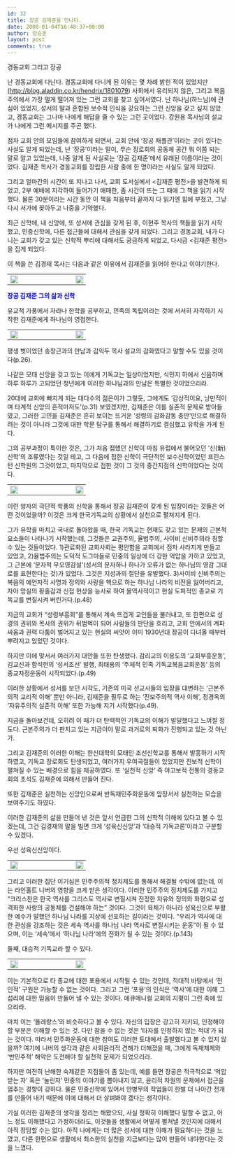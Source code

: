 ```yaml
---
id: 32
title: 장공 김재준을 만나다.
date: 2008-01-04T16:48:37+00:00
author: 양승훈
layout: post
comments: true
---
```



경동교회 그리고 장공</FONT></STRONG>





난 경동교회에 다닌다. 경동교회에 다니게 된 이유는 몇 차례 밝힌 적이 있었지만(<http://blog.aladdin.co.kr/hendrix/1801079>) 사회에서 유리되지 않은, 그리고 복음주의에서 가장 멀게 떨어져 있는 그런 교회를 찾고 싶어서였다. 난 하나님(하느님)에 관심이 있었지, 성서의 말과 혼합된 보수적 인식을 강요하는 그런 신앙을 갖고 싶지 않았고, 경동교회는 그나마 나에게 해답을 줄 수 있는 그런 곳이었다. 강원용 목사님의 설교가 나에게 그런 메시지를 주곤 했다.





점차 교회 안의 모임들에 참여하게 되면서, 교회 안에 &#8216;장공 채플관&#8217;이라는 곳이 있다는 사실도 알게 되었는데, 난 &#8216;장공&#8217;이라는 말이, 무슨 장로회의 공동체 공간 뭐 이쯤 되는 말로 알고 있었는데, 나중 알게 된 사실로는 &#8216;장공 김재준&#8217;에서 유래된 이름이라는 것이었다. 김재준 목사가 경동교회를 창립한 사람 중에 한 명이라는 사실도 알게 되었다.





그리고 얼마간의 시간이 또 지나고 나서, 교회 도서실에서 <김재준 평전>을 발견하게 되었고, 2부 예배에 지각하여 들어가기 애매한, 좀 시간이 뜨는 그 때에 그 책을 읽기 시작했다. 물론 30분이라는 시간 동안 이 책을 처음부터 끝까지 다 읽기엔 힘에 부쳤고, 그냥 다시 서가에 꽂아두고 나중을 기약했다.





최근 신학에, 내 신앙에, 또 성서에 관심을 갖게 된 후, 이현주 목사의 책들을 읽기 시작했고, 민중신학에, 다른 접근들에 대해서 관심을 갖게 되었다. 그리고 경동교회, 내가 다니는 교회가 갖고 있는 신학적 뿌리에 대해서도 궁금하게 되었고, 다시금 <김재준 평전>을 집게 되었다.





이 책을 쓴 김경재 목사는 다음과 같은 이유에서 김재준을 읽어야 한다고 이야기한다.



<DIV class=dotbox>

<TABLE style="TABLE-LAYOUT: fixed; FONT-SIZE: 9pt; COLOR: #555555; WORD-BREAK: break-all; BORDER-COLLAPSE: collapse" cellSpacing=0 cellPadding=0 width="100%" border=0>
  

  




<TD width=18 height=18><IMG height=18 alt="" src="http://blog.aladdin.co.kr/fckeditor/editor/Images/quote_start.gif" width=18></TD>





<TD width=18>&nbsp;</TD>





<TD width=18>&nbsp;</TD>





<TD width=18>&nbsp;</TD>





<TD width=18>&nbsp;</TD>





<TD width=18 height=18><IMG height=18 alt="" src="http://blog.aladdin.co.kr/fckeditor/editor/Images/quote_end.gif" width=18></TD></TABLE></DIV>



**<FONT color=#0000ff>장공 김재준 그의 삶과 신학</FONT>**





유교적 가풍에서 자라나 한학을 공부하고, 민족의 독립이라는 것에 서서히 자각하기 시작한 김재준에게 하나님이 영접한다.



<DIV class=dotbox>

<TABLE style="TABLE-LAYOUT: fixed; FONT-SIZE: 9pt; COLOR: #555555; WORD-BREAK: break-all; BORDER-COLLAPSE: collapse" cellSpacing=0 cellPadding=0 width="100%" border=0>
  

  




<TD width=18 height=18><IMG height=18 alt="" src="http://blog.aladdin.co.kr/fckeditor/editor/Images/quote_start.gif" width=18></TD>





<TD width=18>&nbsp;</TD>





<TD width=18>&nbsp;</TD>







<TD width=18>&nbsp;</TD>





<TD width=18>&nbsp;</TD>





<TD width=18 height=18><IMG height=18 alt="" src="http://blog.aladdin.co.kr/fckeditor/editor/Images/quote_end.gif" width=18></TD></TABLE></DIV>




평생 벗이었던 송창근과의 만남과 김익두 목사 설교의 감화였다고 말할 수도 있을 것이다(p.26).





나같은 모태 신앙을 갖고 있는 이에게 기독교는 일상이었지만, 식민지 하에서 신음하며 하루 하루가 고되었던 청년에게 이러한 하나님과의 만남은 특별한 것이었으리라.





20대에 교회에 빠지게 되는 대다수의 젊은이가 그렇듯, 그에게도 &#8216;감상적이요, 낭만적이며 타계적 신앙의 흔적마저도'(p.31) 보였겠지만, 김재준은 이를 실존적 문제로 받아들였고, 그러한 고민을 김재준은 흔히 보이는 뜨거운 &#8216;성령의 감화감동 충만&#8217;만으로 해결하려는 것이 아니라 그것에 대한 학문 탐구를 통해서 해결하기로 결심했고 유학을 가게 된다.





그의 공부과정이 특이한 것은, 그가 처음 접했던 신학이 마침 유럽에서 불어오던 &#8216;신(新)신학&#8217;의 조류였다는 것일 테고, 그 다음에 접한 신학이 극단적인 보수신학이었던 프린스턴 신학원의 그것이었고, 마지막으로 접한 것이 그 것의 중간지점의 신학이었다는 것이다.



<DIV class=dotbox>

<TABLE style="TABLE-LAYOUT: fixed; FONT-SIZE: 9pt; COLOR: #555555; WORD-BREAK: break-all; BORDER-COLLAPSE: collapse" cellSpacing=0 cellPadding=0 width="100%" border=0>
  

  




<TD width=18 height=18><IMG height=18 alt="" src="http://blog.aladdin.co.kr/fckeditor/editor/Images/quote_start.gif" width=18></TD>





<TD width=18>&nbsp;</TD>





<TD width=18>&nbsp;</TD>







<TD width=18>&nbsp;</TD>





<TD width=18>&nbsp;</TD>





<TD width=18 height=18><IMG height=18 alt="" src="http://blog.aladdin.co.kr/fckeditor/editor/Images/quote_end.gif" width=18></TD></TABLE></DIV>



이런 양자의 극단적 학풍의 신학을 통해서 장공 김재준이 갖게 된 입장이라는 것들은 어떤 것이었을까? 이것은 크게 한국기독교의 상황에서 실천으로 펼쳐지게 된다.





그가 유학을 마치고 국내로 돌아왔을 때, 한국 기독교는 현재도 갖고 있는 문제의 근본적 요소들이 나타나기 시작했는데, 그것들은 교권주의, 율법주의, 사이비 신비주의라 칭할 수 있는 것들이었다. 1)관료화된 교회사회는 평안함을 교회에서 점차 사라지게 만들고 있었고, 2)율법주의는 도덕적 도그마들로 민중의 일상에 더 강한 억압을 가하고 있었고, 그 근본에 &#8216;문자적 무오영감설'(성서의 문자하나 하나가 오류가 없는 하나님의 영감 그대로를 표현한다는 것)가 있었다. 그것은 지성과의 절단을 유발했다. 3)사이비 신비주의는 복음의 예언자적 사명과 정의와 사랑을 핵으로 하는 하나님 나라의 비전을 잃어버리고, 자아 망실의 황홀감과 신접 현상을 능사로 하여 몰역사적이고 현실 도피적인 종교로 기독교를 변질시켜 버린거다.(p.48)





지금의 교회가 &#8220;성령부흥회&#8221;를 통해서 계속 뜨겁게 교인들을 불러내고, 또 한편으로 성경의 권위와 목사의 권위가 뒤범벅이 되어 사람들의 판단을 흐리고, 교회 안에서의 계파 싸움과 권력 다툼이 벌어지고 있는 현실의 씨앗이 이미 1930년대 장공이 다녀올 때부터 뿌려지고 있었던 것이다.





하지만 이에 맞서서 여러가지 대안들 또한 탄생했다. 감리교의 이용도의 &#8216;교회부흥운동&#8217;, 김교신과 함석헌의 &#8216;성서조선&#8217; 발행, 최태용의 &#8216;주체적 민족 기독교복음교회운동&#8217; 등의 종교자정운동이 시작되었다.(p.49)





이러한 상황에서 성서를 보던 시각도, 기존의 미국 선교사들의 입장을 대변하는 &#8216;근본주의적 교리적 이해&#8217; 뿐만 아니라, 김재준을 필두로 하는 &#8216;진보주의적 역사 이해&#8217;, 정경옥의 &#8216;자유주의적 실존적 이해&#8217; 또한 가능해 지기 시작했다(p.49).





지금을 돌아보건데, 오히려 이 때가 더 탄력적인 기독교의 이해가 발달했다고 느껴질 정도다. 근본주의가 더 판치고 있는 지금이야 말로 과거로의 퇴화가 진행되고 있는 것 아닌가.





그리고 김재준의 이러한 이해는 한신대학의 모태인 조선신학교를 통해서 발흥하기 시작하였고, 기독교 장로회도 탄생되었고, 여러가지 우여곡절들이 있었지만 진보적 신학이 펼쳐질 수 있는 배경으로 힘을 제공하였다. 또 &#8216;실천적 신앙&#8217; 즉 야고보적 전통의 경동교회의 초석도 김재준에 의해서 만들어 진다.





또한 김재준은 실천하는 신앙인으로써 반독재민주화운동에 앞장서서 실천하는 모습을 보여주기도 하였다.





이러한 김재준의 삶을 만들어 낸 것은 앞서 언급한 그의 신학적 이해에 있다고 볼 수 있겠는데, 그건 김경재의 말을 빌면 크게 &#8216;성육신신앙&#8217;과 &#8216;대승적 기독교론&#8217;이라고 구분할 수 있겠다.





우선 성육신신앙이다.



<DIV class=dotbox>

<TABLE style="TABLE-LAYOUT: fixed; FONT-SIZE: 9pt; COLOR: #555555; WORD-BREAK: break-all; BORDER-COLLAPSE: collapse" cellSpacing=0 cellPadding=0 width="100%" border=0>
  

  




<TD width=18 height=18><IMG height=18 alt="" src="http://blog.aladdin.co.kr/fckeditor/editor/Images/quote_start.gif" width=18></TD>





<TD width=18>&nbsp;</TD>





<TD width=18>&nbsp;</TD>







<TD width=18>&nbsp;</TD>





<TD width=18>&nbsp;</TD>





<TD width=18 height=18><IMG height=18 alt="" src="http://blog.aladdin.co.kr/fckeditor/editor/Images/quote_end.gif" width=18></TD></TABLE></DIV>



그리고 이러한 집단 이기심은 민주주의적 정치제도를 통해서 해결될 수밖에 없는데, 이는 라인홀트 니버의 영향을 크게 받은 생각이다. 이러한 민주주의 정치제도를 가지고 &#8220;크리스찬은 한국 역사를 그리스도 역사로 변질시켜 진정한 자유와 정의와 화평으로 성격화한 사랑의 공동체를 건설해야 하는&#8221; 것이다. 그것이 육체가 아니라 성육신으로 부활한 예수가 말했던 하나님 나라를 지상에 선포하는 길이라는 것이다. &#8220;우리가 역사에 대한 관심을 강조하는 것은 세속 역사를 하나님 나라 역사로 변질시키는 운동&#8221;이 될 수 있으며, 이는 &#8216;세속&#8217;에서 &#8216;하나님 나라&#8217;에의 전화가 될 수 있는 것이다.(p.143)





둘째, 대승적 기독교라 할 수 있다.



<DIV class=dotbox>

<TABLE style="TABLE-LAYOUT: fixed; FONT-SIZE: 9pt; COLOR: #555555; WORD-BREAK: break-all; BORDER-COLLAPSE: collapse" cellSpacing=0 cellPadding=0 width="100%" border=0>
  

  




<TD width=18 height=18><IMG height=18 alt="" src="http://blog.aladdin.co.kr/fckeditor/editor/Images/quote_start.gif" width=18></TD>





<TD width=18>&nbsp;</TD>





<TD width=18>&nbsp;</TD>







<TD width=18>&nbsp;</TD>





<TD width=18>&nbsp;</TD>





<TD width=18 height=18><IMG height=18 alt="" src="http://blog.aladdin.co.kr/fckeditor/editor/Images/quote_end.gif" width=18></TD></TABLE></DIV>



이는 기본적으로 타 종교에 대한 포용에서 시작될 수 있는 것인데, 적대적 바탕에서 &#8216;전인적&#8217; 구원은 가능할 수 없는 것이다. 그리고 그런 &#8216;포용&#8217;의 인식은 &#8216;역사&#8217;에 대한 이해 그 섭리에 대한 믿음이 만들어 낼 수 있는 것이다. 에큐메니컬 교회의 지평이 그런 축에 있으리라.





마치 이는 &#8216;똘레랑스&#8217;와 비슷하다고 볼 수 있다. 자신의 입장은 강고히 지키되, 인정해야 할 부분은 이해할 수 있는 것. 다만 참을 수 없는 것은 &#8216;타자를 인정하지 않는 적대&#8217;가 되는 것이다. 따라서 민주화운동에 대한 참여도 이러한 토대에서 출발했다고 볼 수 있지 않을까? 여기에 니버의 생각과 같은 사회윤리적 견해가 더해졌을 때, 그에게 독재체제와 &#8216;반민주적&#8217; 해악은 도전해야 할 실천적 문제가 되었으리라. 





하지만 여전히 난해한 숙제같은 지점들이 좀 있는데, 예를 들면 장공은 적극적으로 &#8216;억압받는 자&#8217; 혹은 &#8216;눌린자&#8217; 민중의 이야기를 뽑아내지 않고, 윤리적 차원의 문제에서 접근을 멈추는 경향이 강하다. 물론 민중신학에 있어서 안병무의 작업들이 한발 더 나아간 전개를 만들어 내기 때문에 이에 대해서 더 살펴봐야 겠다는 생각이다. 





기실 이러한 김재준의 생각을 정리는 해봤으되, 사실 정확히 이해했다 말할 수 없고, 어느 정도 이해했다고 가정하더라도, 이것들을 생활에서 어떻게 펼쳐낼 것인지에 대해서 아직 장담할 수는 없다. 아직 나에게는 더 많은 성서에 대한 이해가 필요하다는 것을 느꼈고, 다른 한편으로 생활에서 최소한의 실천을 지금보다는 많이 만들어 내야한다는 것을 느꼈다.

